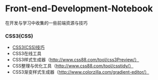 # Front-end-Development-Notebook
在开发与学习中收集的一些前端资源与技巧

### CSS3(CSS)
* [CSS3(CSS)技巧](https://github.com/jianghong1992/Front-end-Development-Notebook/blob/master/CSS3-CSS/tips.md)
* CSS3在线工具  
 * CSS3样式生成器（http://www.css88.com/tool/css3Preview/）  
 * CSS整理与优化工具（http://www.css88.com/tool/csstidy/）
 * CSS3渐变样式生成器（http://www.colorzilla.com/gradient-editor/）  

